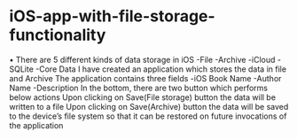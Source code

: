 # iOS-app-with-file-storage-functionality
•	There are 5 different kinds of data storage in iOS
-File
-Archive
-iCloud
-SQLite
-Core Data
I have created an application which stores the data in file and Archive
The application contains three fields
-iOS Book Name
-Author Name
-Description
In the bottom, there are two button which performs below actions
Upon clicking on Save(File storage) button the data will be written to a file
Upon clicking on Save(Archive) button  the data will be saved to the device’s file system so that it can be restored on future invocations of the application
